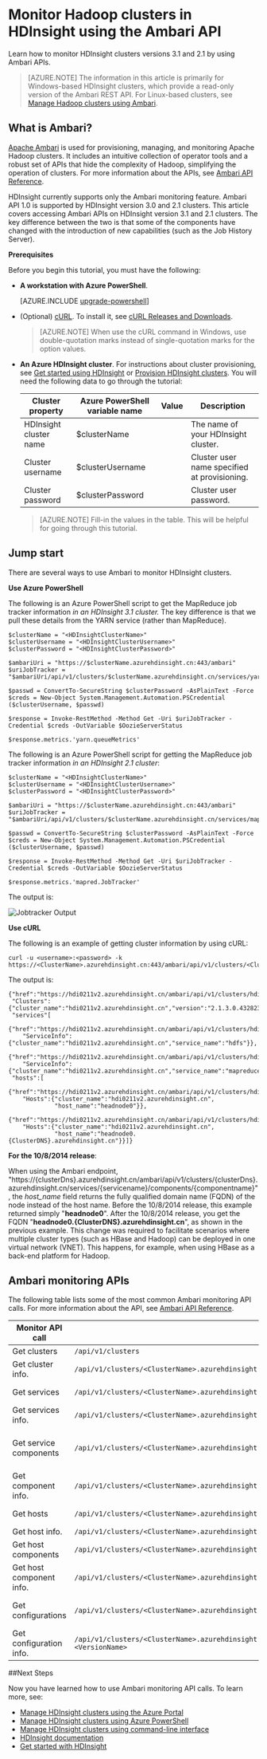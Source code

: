 <!-- not suitable for Mooncake -->

<properties
	pageTitle="Monitor Hadoop clusters in HDInsight using the Ambari API | Azure"
	description="Use the Apache Ambari APIs for provisioning, managing, and monitoring Hadoop clusters. Intuitive operator tools and APIs hide the complexity of Hadoop."
	services="hdinsight"
	documentationCenter=""
	tags="azure-portal"
	authors="mumian"
	editor="cgronlun"
	manager="paulettm"/>

<tags
	ms.service="hdinsight"
	ms.date="05/18/2016"
	wacn.date=""/>

# Monitor Hadoop clusters in HDInsight using the Ambari API

Learn how to monitor HDInsight clusters versions 3.1 and 2.1 by using Ambari APIs.

> [AZURE.NOTE] The information in this article is primarily for Windows-based HDInsight clusters, which provide a read-only version of the Ambari REST API. For Linux-based clusters, see [Manage Hadoop clusters using Ambari](/documentation/articles/hdinsight-hadoop-manage-ambari/).

## What is Ambari?

[Apache Ambari][ambari-home] is used for provisioning, managing, and monitoring Apache Hadoop clusters. It includes an intuitive collection of operator tools and a robust set of APIs that hide the complexity of Hadoop, simplifying the operation of clusters. For more information about the APIs, see [Ambari API Reference][ambari-api-reference].


HDInsight currently supports only the Ambari monitoring feature. Ambari API 1.0 is supported by HDInsight version 3.0 and 2.1 clusters. This article covers accessing Ambari APIs on HDInsight version 3.1 and 2.1 clusters. The key difference between the two is that some of the components have changed with the introduction of new capabilities (such as the Job History Server).


**Prerequisites**

Before you begin this tutorial, you must have the following:

- **A workstation with Azure PowerShell**.

    [AZURE.INCLUDE [upgrade-powershell](../includes/hdinsight-use-latest-powershell.md)]

- (Optional) [cURL][curl]. To install it, see [cURL Releases and Downloads][curl-download].

	>[AZURE.NOTE] When use the cURL command in Windows, use double-quotation marks instead of single-quotation marks for the option values.

- **An Azure HDInsight cluster**. For instructions about cluster provisioning, see [Get started using HDInsight][hdinsight-get-started] or [Provision HDInsight clusters][hdinsight-provision]. You will need the following data to go through the tutorial:

    Cluster property|Azure PowerShell variable name|Value|Description
    ---|---|---|---
    HDInsight cluster name|$clusterName||The name of your HDInsight cluster.
    Cluster username|$clusterUsername||Cluster user name specified at provisioning.
    Cluster password|$clusterPassword||Cluster user password.

    >[AZURE.NOTE] Fill-in the values in the table. This will be helpful for going through this tutorial.

## Jump start

There are several ways to use Ambari to monitor HDInsight clusters.

**Use Azure PowerShell**

The following is an Azure PowerShell script to get the MapReduce job tracker information *in an HDInsight 3.1 cluster.*  The key difference is that we pull these details from the YARN service (rather than MapReduce).

	$clusterName = "<HDInsightClusterName>"
	$clusterUsername = "<HDInsightClusterUsername>"
	$clusterPassword = "<HDInsightClusterPassword>"

	$ambariUri = "https://$clusterName.azurehdinsight.cn:443/ambari"
	$uriJobTracker = "$ambariUri/api/v1/clusters/$clusterName.azurehdinsight.cn/services/yarn/components/resourcemanager"

	$passwd = ConvertTo-SecureString $clusterPassword -AsPlainText -Force
	$creds = New-Object System.Management.Automation.PSCredential ($clusterUsername, $passwd)

	$response = Invoke-RestMethod -Method Get -Uri $uriJobTracker -Credential $creds -OutVariable $OozieServerStatus

	$response.metrics.'yarn.queueMetrics'

The following is an Azure PowerShell script for getting the MapReduce job tracker information *in an HDInsight 2.1 cluster*:

	$clusterName = "<HDInsightClusterName>"
	$clusterUsername = "<HDInsightClusterUsername>"
	$clusterPassword = "<HDInsightClusterPassword>"

	$ambariUri = "https://$clusterName.azurehdinsight.cn:443/ambari"
	$uriJobTracker = "$ambariUri/api/v1/clusters/$clusterName.azurehdinsight.cn/services/mapreduce/components/jobtracker"

	$passwd = ConvertTo-SecureString $clusterPassword -AsPlainText -Force
	$creds = New-Object System.Management.Automation.PSCredential ($clusterUsername, $passwd)

	$response = Invoke-RestMethod -Method Get -Uri $uriJobTracker -Credential $creds -OutVariable $OozieServerStatus

	$response.metrics.'mapred.JobTracker'

The output is:

![Jobtracker Output][img-jobtracker-output]

**Use cURL**

The following is an example of getting cluster information by using cURL:

	curl -u <username>:<password> -k https://<ClusterName>.azurehdinsight.cn:443/ambari/api/v1/clusters/<ClusterName>.azurehdinsight.cn

The output is:

	{"href":"https://hdi0211v2.azurehdinsight.cn/ambari/api/v1/clusters/hdi0211v2.azurehdinsight.cn/",
	 "Clusters":{"cluster_name":"hdi0211v2.azurehdinsight.cn","version":"2.1.3.0.432823"},
	 "services"[
	   {"href":"https://hdi0211v2.azurehdinsight.cn/ambari/api/v1/clusters/hdi0211v2.azurehdinsight.cn/services/hdfs",
	    "ServiceInfo":{"cluster_name":"hdi0211v2.azurehdinsight.cn","service_name":"hdfs"}},
	   {"href":"https://hdi0211v2.azurehdinsight.cn/ambari/api/v1/clusters/hdi0211v2.azurehdinsight.cn/services/mapreduce",
	    "ServiceInfo":{"cluster_name":"hdi0211v2.azurehdinsight.cn","service_name":"mapreduce"}}],
	 "hosts":[
	   {"href":"https://hdi0211v2.azurehdinsight.cn/ambari/api/v1/clusters/hdi0211v2.azurehdinsight.cn/hosts/headnode0",
	    "Hosts":{"cluster_name":"hdi0211v2.azurehdinsight.cn",
	             "host_name":"headnode0"}},
	   {"href":"https://hdi0211v2.azurehdinsight.cn/ambari/api/v1/clusters/hdi0211v2.azurehdinsight.cn/hosts/workernode0",
	    "Hosts":{"cluster_name":"hdi0211v2.azurehdinsight.cn",
	             "host_name":"headnode0.{ClusterDNS}.azurehdinsight.cn"}}]}

**For the 10/8/2014 release**:

When using the Ambari endpoint, "https://{clusterDns}.azurehdinsight.cn/ambari/api/v1/clusters/{clusterDns}.azurehdinsight.cn/services/{servicename}/components/{componentname}", the *host_name* field returns the fully qualified domain name (FQDN) of the node instead of the host name. Before the 10/8/2014 release, this example returned simply "**headnode0**". After the 10/8/2014 release, you get the FQDN "**headnode0.{ClusterDNS}.azurehdinsight.cn**", as shown in the previous example. This change was required to facilitate scenarios where multiple cluster types (such as HBase and Hadoop) can be deployed in one virtual network (VNET). This happens, for example, when using HBase as a back-end platform for Hadoop.

## Ambari monitoring APIs

The following table lists some of the most common Ambari monitoring API calls. For more information about the API, see [Ambari API Reference][ambari-api-reference].

Monitor API call|URI|Description
---|---|---
Get clusters|`/api/v1/clusters`|
Get cluster info.|`/api/v1/clusters/<ClusterName>.azurehdinsight.cn`|clusters, services, hosts
Get services|`/api/v1/clusters/<ClusterName>.azurehdinsight.cn/services`|Services include: hdfs, mapreduce
Get services info.|`/api/v1/clusters/<ClusterName>.azurehdinsight.cn/services/<ServiceName>`|
Get service components|`/api/v1/clusters/<ClusterName>.azurehdinsight.cn/services/<ServiceName>/components`|HDFS: namenode, datanode<br/>MapReduce: jobtracker; tasktracker
Get component info.|`/api/v1/clusters/<ClusterName>.azurehdinsight.cn/services/<ServiceName>/components/<ComponentName>`|ServiceComponentInfo, host-components, metrics
Get hosts|`/api/v1/clusters/<ClusterName>.azurehdinsight.cn/hosts`|headnode0, workernode0
Get host info.|`/api/v1/clusters/<ClusterName>.azurehdinsight.cn/hosts/<HostName>`|
Get host components|`/api/v1/clusters/<ClusterName>.azurehdinsight.cn/hosts/<HostName>/host_components`|namenode, resourcemanager
Get host component info.|`/api/v1/clusters/<ClusterName>.azurehdinsight.cn/hosts/<HostName>/host_components/<ComponentName>`|HostRoles, component, host, metrics
Get configurations|`/api/v1/clusters/<ClusterName>.azurehdinsight.cn/configurations`|Config types: core-site, hdfs-site, mapred-site, hive-site
Get configuration info.|`/api/v1/clusters/<ClusterName>.azurehdinsight.cn/configurations?type=<ConfigType>&tag=<VersionName>`|Config types: core-site, hdfs-site, mapred-site, hive-site


##Next Steps

Now you have learned how to use Ambari monitoring API calls. To learn more, see:

- [Manage HDInsight clusters using the Azure Portal][hdinsight-admin-portal]
- [Manage HDInsight clusters using Azure PowerShell][hdinsight-admin-powershell]
- [Manage HDInsight clusters using command-line interface][hdinsight-admin-cli]
- [HDInsight documentation][hdinsight-documentation]
- [Get started with HDInsight][hdinsight-get-started]



[ambari-home]: http://ambari.apache.org/
[ambari-api-reference]: https://github.com/apache/ambari/blob/trunk/ambari-server/docs/api/v1/index.md

[curl]: http://curl.haxx.se
[curl-download]: http://curl.haxx.se/download.html

[microsoft-hadoop-SDK]: http://hadoopsdk.codeplex.com/wikipage?title=Ambari%20Monitoring%20Client

[powershell-install]: /documentation/articles/powershell-install-configure/
[powershell-script]: https://technet.microsoft.com/zh-cn/library/dn425048.aspx

[hdinsight-admin-powershell]: /documentation/articles/hdinsight-administer-use-powershell/
[hdinsight-admin-portal]: /documentation/articles/hdinsight-administer-use-management-portal-v1/
[hdinsight-admin-cli]: /documentation/articles/hdinsight-administer-use-command-line/
[hdinsight-documentation]: /documentation/services/hdinsight/
[hdinsight-get-started]: /documentation/articles/hdinsight-hadoop-tutorial-get-started-windows-v1/
[hdinsight-provision]: /documentation/articles/hdinsight-provision-clusters-v1/

[img-jobtracker-output]: ./media/hdinsight-monitor-use-ambari-api/hdi.ambari.monitor.jobtracker.output.png
